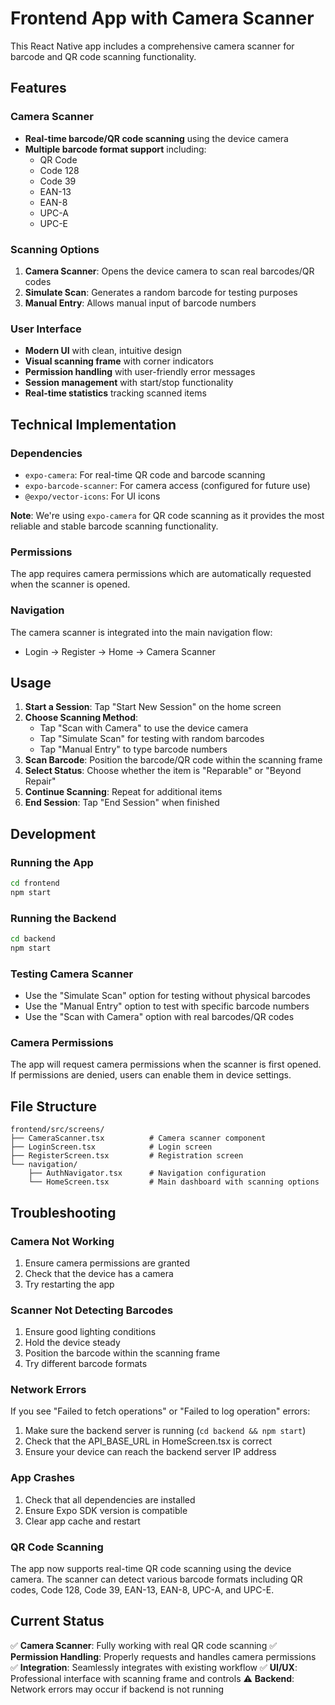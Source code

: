 # Frontend App with Camera Scanner

This React Native app includes a comprehensive camera scanner for barcode and QR code scanning functionality.

## Features

### Camera Scanner
- **Real-time barcode/QR code scanning** using the device camera
- **Multiple barcode format support** including:
  - QR Code
  - Code 128
  - Code 39
  - EAN-13
  - EAN-8
  - UPC-A
  - UPC-E

### Scanning Options
1. **Camera Scanner**: Opens the device camera to scan real barcodes/QR codes
2. **Simulate Scan**: Generates a random barcode for testing purposes
3. **Manual Entry**: Allows manual input of barcode numbers

### User Interface
- **Modern UI** with clean, intuitive design
- **Visual scanning frame** with corner indicators
- **Permission handling** with user-friendly error messages
- **Session management** with start/stop functionality
- **Real-time statistics** tracking scanned items

## Technical Implementation

### Dependencies
- `expo-camera`: For real-time QR code and barcode scanning
- `expo-barcode-scanner`: For camera access (configured for future use)
- `@expo/vector-icons`: For UI icons

**Note**: We're using `expo-camera` for QR code scanning as it provides the most reliable and stable barcode scanning functionality.

### Permissions
The app requires camera permissions which are automatically requested when the scanner is opened.

### Navigation
The camera scanner is integrated into the main navigation flow:
- Login → Register → Home → Camera Scanner

## Usage

1. **Start a Session**: Tap "Start New Session" on the home screen
2. **Choose Scanning Method**:
   - Tap "Scan with Camera" to use the device camera
   - Tap "Simulate Scan" for testing with random barcodes
   - Tap "Manual Entry" to type barcode numbers
3. **Scan Barcode**: Position the barcode/QR code within the scanning frame
4. **Select Status**: Choose whether the item is "Reparable" or "Beyond Repair"
5. **Continue Scanning**: Repeat for additional items
6. **End Session**: Tap "End Session" when finished

## Development

### Running the App
```bash
cd frontend
npm start
```

### Running the Backend
```bash
cd backend
npm start
```

### Testing Camera Scanner
- Use the "Simulate Scan" option for testing without physical barcodes
- Use the "Manual Entry" option to test with specific barcode numbers
- Use the "Scan with Camera" option with real barcodes/QR codes

### Camera Permissions
The app will request camera permissions when the scanner is first opened. If permissions are denied, users can enable them in device settings.

## File Structure

```
frontend/src/screens/
├── CameraScanner.tsx          # Camera scanner component
├── LoginScreen.tsx            # Login screen
├── RegisterScreen.tsx         # Registration screen
└── navigation/
    ├── AuthNavigator.tsx      # Navigation configuration
    └── HomeScreen.tsx         # Main dashboard with scanning options
```

## Troubleshooting

### Camera Not Working
1. Ensure camera permissions are granted
2. Check that the device has a camera
3. Try restarting the app

### Scanner Not Detecting Barcodes
1. Ensure good lighting conditions
2. Hold the device steady
3. Position the barcode within the scanning frame
4. Try different barcode formats

### Network Errors
If you see "Failed to fetch operations" or "Failed to log operation" errors:
1. Make sure the backend server is running (`cd backend && npm start`)
2. Check that the API_BASE_URL in HomeScreen.tsx is correct
3. Ensure your device can reach the backend server IP address

### App Crashes
1. Check that all dependencies are installed
2. Ensure Expo SDK version is compatible
3. Clear app cache and restart

### QR Code Scanning
The app now supports real-time QR code scanning using the device camera. The scanner can detect various barcode formats including QR codes, Code 128, Code 39, EAN-13, EAN-8, UPC-A, and UPC-E.

## Current Status

✅ **Camera Scanner**: Fully working with real QR code scanning
✅ **Permission Handling**: Properly requests and handles camera permissions
✅ **Integration**: Seamlessly integrates with existing workflow
✅ **UI/UX**: Professional interface with scanning frame and controls
⚠️ **Backend**: Network errors may occur if backend is not running 